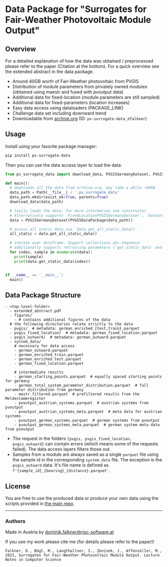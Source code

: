 # Data Package for "Surrogates for Fair-Weather Photovoltaic Module Output"

## Overview

For a detailed explanation of how the data was obtained / preprocessed please refer to the paper (Citation at the bottom). For a quick overview see the extended abstract in the data package.

- Around 40GB worth of Fair-Weather photovoltaic from PVGIS
- Distribution of module parameters from privately owned modules (obtained using maestr and fused with pvoutput data)
- Additional data for fixed-location (module parameters are still sampled)
- Additional data for fixed-parameters (location increases)
- Easy data access using dataloaders (PACKAGE_LINK)
- Challenge data set including downward trend
- Downloadable from [archive.org](https://archive.org/details/pv-surrogate-data_dfalkner) (ID: `pv-surrogate-data_dfalkner`)

## Usage

Install using your favorite package manager:

```bash
pip install pv-surrogate-data
```

Then you can use the data access layer to load the data:

```python
from pv_surrogate_data import download_data, PVGISGermanyDataset, PVGISDataPackage

def main():
  # downloads all the data from archive.org, may take a while ~60GB
  data_path = Path(__file__) / '.pv_surrogate_data'
  data_path.mkdir(exist_ok=True, parents=True)
  download_data(data_path)

  # lazily loads the data, for more information see constructor
  # Alternatively supports `FixedLocationPVGISGermanyDataset`, `OutwardPointsPVGISGermanyDataset` and `ChallengePVGISGermanyDataset`
  data = PVGISGermanyDataset(PVGISDataPackage(data_path))

  # access all static data via `data.get_all_static_data()`
  all_static = data.get_all_static_data()

  # iterate over dataframe. Support collections.abc.Sequence 
  # additionally supports retreiving parameters (`get_static_data` and `get_all_static_data`)
  for index, sample in enumerate(data):
    print(sample)
    print(data.get_static_data(index))


if __name__ == '__main__':
  main()
```

## Data Package Structure

```
- <top-level-folder>
  - extended_abstract.pdf
  - figures/
    - # contains additional figures of the data 
  # the following directories relate strictly to the data
  - pvgis/  # metadata: german_enriched_{test,train}.parquet
  - pvgis_fixed_location/  # metadata: german_fixed_location.parquet
  - pvgis_outward/  # metadata: german_outward.parquet
  - system_data/
    # necessary for data access
    - german_outward.parquet
    - german_enriched_train.parquet
    - german_enriched_test.parquet
    - german_fixed_location.parquet

    # intermediate results
    - german_starting_points.parquet  # equally spaced starting points for germany
    - german_total_system_parameter_distribution.parquet  # full parameter distribution from germany
    - mastr_filtered.parquet  # prefiltered results from the Meldestammregister
    - pvoutput_austrian_systems.parquet  # austrian systems from pvoutput
    - pvoutput_austrian_systems_meta.parquet  # meta data for austrian systems
    - pvoutput_german_systems.parquet  # german systems from pvoutput
    - pvoutput_german_systems_meta.parquet  # german system meta data from pvoutput
```

- The request in the folders `{pvgis, pvgis_fixed_location, pvgis_outward}` can contain errors (which means some of the requests failed). The data access layers filters those out.
- Samples from a module are always saved as a single `parquet` file using the sample id in the corresponding `system_data` file. The exception is the `pvgis_outward` data. It's file name is defined as `f'{sample_id}_{bearing}_{distance}.parquet'`.


## License

You are free to use the produced data or produce your own data using the scripts provided in [the main repo](https://github.com/prescriptiveanalytics/paper_pv_surrogate_eurocast).

---

### Authors

Made in Austria by dominik.falkner@risc-software.at

If you use my work please cite me (for details please refer to the paper)!

```
Falkner, D., Bögl, M., Langthallner, I., Zenisek, J., Affenzeller, M., 2023, Surrogates for Fair-Weather Photovoltaic Module Output. Lecture Notes in Computer Science
```